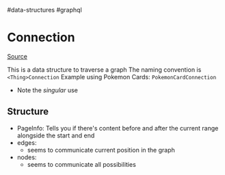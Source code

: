 #data-structures #graphql

# Connection
[Source](https://relay.dev/graphql/connections.htm)

This is a data structure to traverse a graph
The naming convention is `<Thing>Connection`
Example using Pokemon Cards: `PokemonCardConnection`
- Note the *singular* use

## Structure
- PageInfo: Tells you if there's content before and after the current range alongside the start and end
- edges:
  - seems to communicate current position in the graph
- nodes:
  - seems to communicate all possibilities